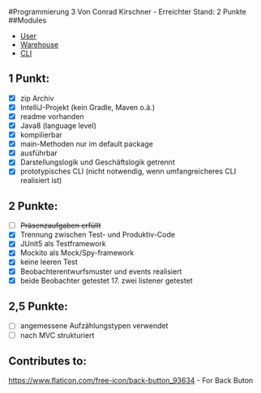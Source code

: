 #Programmierung 3
Von Conrad Kirschner - 
Erreichter Stand: 2 Punkte
##Modules 
- [User](./src/user/readme.md)
- [Warehouse](./src/warehouse/readme.md)
- [CLI](./src/cli/readme.md)

## 1 Punkt:
- [x] zip Archiv 
- [x] IntelliJ-Projekt (kein Gradle, Maven o.ä.) 
- [x] readme vorhanden 
- [x] Java8 (language level) 
- [x] kompilierbar 
- [x] main-Methoden nur im default package
- [x] ausführbar 
- [x] Darstellungslogik und Geschäftslogik getrennt 
- [x] prototypisches CLI (nicht notwendig, wenn umfangreicheres  CLI realisiert ist) 

## 2 Punkte:
- [ ] ~~Präsenzaufgaben erfüllt~~
- [x] Trennung zwischen Test- und Produktiv-Code
- [x] JUnit5 als Testframework
- [x] Mockito als Mock/Spy-framework
- [x] keine leeren Test
- [x] Beobachterentwurfsmuster und events realisiert 
- [x] beide Beobachter getestet 17. zwei listener getestet 
## 2,5 Punkte:
- [ ]  angemessene Aufzählungstypen verwendet 
- [ ]  nach MVC strukturiert 
## Contributes to:
https://www.flaticon.com/free-icon/back-button_93634 - For Back Buton